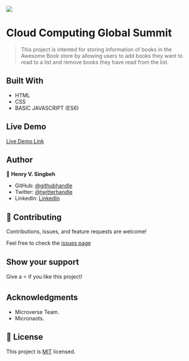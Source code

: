 ![](https://img.shields.io/badge/Microverse-blueviolet)

# Cloud Computing Global Summit

> This project is intented for storing information of books in the Awesome Book store by allowing users to add books they want to read to a list and remove books they have read from the list. 


## Built With

- HTML
- CSS
- BASIC JAVASCRIPT (ES6)

## Live Demo 

[Live Demo Link](https://henrycode460.github.io/awesome-book/)



## Author

👤 **Henry V. Singbeh**

- GitHub: [@githubhandle](https://github.com/henrycode460)
- Twitter: [@twitterhandle](https://twitter.com/460code)
- LinkedIn: [LinkedIn](https://www.linkedin.com/in/henry-varflay-singbeh-75707b229/)



## 🤝 Contributing

Contributions, issues, and feature requests are welcome!

Feel free to check the [issues page](https://github.com/henrycode460/awesome-book/issues)

## Show your support

Give a ⭐️ if you like this project!

## Acknowledgments

- Microverse Team.
- Micronaots.




## 📝 License

This project is [MIT](./MIT.md) licensed.